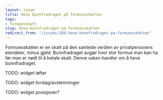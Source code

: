 ```yaml
---
layout: issue
title: Heve bunnfradraget på formuesskatten
tags:
- formuesskatt
slug: heve-bunnfradraget-pa-formuesskatten
redirect_from: "/issues/184-heve-bunnfradraget-pa-formuesskatten"
---
```


Formuesskatten er en skatt på den samlede verdien av privatpersoners eiendeler, minus gjeld. Bunnfradraget avgjør hvor stor formue man kan ha før man er nødt til å betale skatt. Denne saken handler om å heve bunnfradraget.

TODO: widget løfter

TODO: widget forslag/avstemninger

TODO: widget posisjoner?

